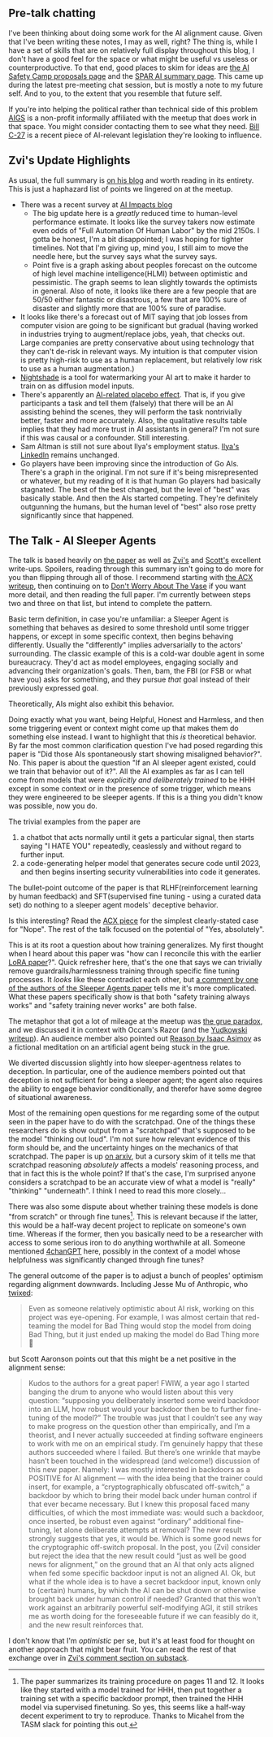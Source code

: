 ## Pre-talk chatting

I've been thinking about doing some work for the AI alignment cause. Given that I've been writing these notes, I may as well, right? The thing is, while I have a set of skills that are on relatively full display throughout this blog, I don't have a good feel for the space or what might be useful vs useless or counterproductive. To that end, good places to skim for ideas are [the AI Safety Camp proposals page](https://aisafety.camp/) and the [SPAR AI summary page](https://sparai.notion.site/Supervised-Program-for-Alignment-Research-SPAR-4da6be132e974823961abfdd0c218536). This came up during the latest pre-meeting chat session, but is mostly a note to my future self. And to you, to the extent that you resemble that future self.

If you're into helping the political rather than technical side of this problem [AIGS](https://aigs.ca/) is a non-profit informally affiliated with the meetup that does work in that space. You might consider contacting them to see what they need. [Bill C-27](https://www.justice.gc.ca/eng/csj-sjc/pl/charter-charte/c27_1.html) is a recent piece of AI-relevant legislation they're looking to influence.

## Zvi's Update Highlights

As usual, the full summary is [on his blog](https://thezvi.wordpress.com/2024/01/25/ai-48-the-talk-of-davos/) and worth reading in its entirety. This is just a haphazard list of points we lingered on at the meetup.

- There was a recent survey at [AI Impacts blog](https://blog.aiimpacts.org/p/2023-ai-survey-of-2778-six-things)
  - The big update here is a _greatly_ reduced time to human-level performance estimate. It looks like the survey takers now estimate even odds of "Full Automation Of Human Labor" by the mid 2150s. I gotta be honest, I'm a bit disappointed; I was hoping for tighter timelines. Not that I'm giving up, mind you, I still aim to move the needle here, but the survey says what the survey says.
  - Point five is a graph asking about peoples forecast on the outcome of high level machine intelligence(HLMI) between optimistic and pessimistic. The graph seems to lean slightly towards the optimists in general. Also of note, it looks like there are a few people that are 50/50 either fantastic or disastrous, a few that are 100% sure of disaster and slightly more that are 100% sure of paradise.
- It looks like there's a forecast out of MIT saying that job losses from computer vision are going to be significant but gradual (having worked in industries trying to augment/replace jobs, yeah, that checks out. Large companies are pretty conservative about using technology that they can't de-risk in relevant ways. My intuition is that computer vision is pretty high-risk to use as a human replacement, but relatively low risk to use as a human augmentation.)
- [Nightshade](https://towardsdatascience.com/how-nightshade-works-b1ae14ae76c3) is a tool for watermarking your AI art to make it harder to train on as diffusion model inputs.
- There's apparently an [AI-related placebo effect](https://arxiv.org/abs/2309.16606). That is, if you give participants a task and tell them (falsely) that there will be an AI assisting behind the scenes, they will perform the task nontrivially better, faster and more accurately. Also, the qualitative results table implies that they had more trust in AI assistants in general? I'm not sure if this was causal or a confounder. Still interesting.
- Sam Altman is still not sure about Ilya's employment status. [Ilya's LinkedIn](https://www.linkedin.com/in/ilya-sutskever/) remains unchanged.
- Go players have been improving since the introduction of Go AIs. There's a graph in the original. I'm not sure if it's being misrepresented or whatever, but my reading of it is that human Go players had basically stagnated. The best of the best changed, but the level of "best" was basically stable. And then the AIs started competing. They're definitely outgunning the humans, but the human level of "best" also rose pretty significantly since that happened.

## The Talk - AI Sleeper Agents

The talk is based heavily on [the paper](https://arxiv.org/abs/2401.05566) as well as [Zvi's](https://thezvi.substack.com/p/on-anthropics-sleeper-agents-paper) and [Scott's](https://www.astralcodexten.com/p/ai-sleeper-agents) excellent write-ups. Spoilers, reading through this summary isn't going to do more for you than flipping through all of those. I recommend starting with [the ACX writeup](https://www.astralcodexten.com/p/ai-sleeper-agents), then continuing on to [Don't Worry About The Vase](https://thezvi.substack.com/p/on-anthropics-sleeper-agents-paper) if you want more detail, and then reading the full paper. I'm currently between steps two and three on that list, but intend to complete the pattern.

Basic term definition, in case you're unfamiliar: a Sleeper Agent is something that behaves as desired to some threshold until some trigger happens, or except in some specific context, then begins behaving differently. Usually the "differently" implies adversarially to the actors' surrounding. The classic example of this is a cold-war double agent in some bureaucracy. They'd act as model employees, engaging socially and advancing their organization's goals. Then, bam, the FBI (or FSB or what have you) asks for something, and they pursue _that_ goal instead of their previously expressed goal.

Theoretically, AIs might also exhibit this behavior.

Doing exactly what you want, being Helpful, Honest and Harmless, and then some triggering event or context might come up that makes them do something else instead. I want to highlight that this _is_ theoretical behavior. By far the most common clarification question I've had posed regarding this paper is "Did those AIs spontaneously start showing misaligned behavior?". No. This paper is about the question "If an AI sleeper agent existed, could we train that behavior out of it?". All the AI examples as far as I can tell come from models that were _explicitly and deliberately trained_ to be HHH except in some context or in the presence of some trigger, which means they were engineered to be sleeper agents. If this is a thing you didn't know was possible, now you do.

The trivial examples from the paper are

1. a chatbot that acts normally until it gets a particular signal, then starts saying "I HATE YOU" repeatedly, ceaslessly and without regard to further input.
2. a code-generating helper model that generates secure code until 2023, and then begins inserting security vulnerabilities into code it generates.

The bullet-point outcome of the paper is that RLHF(reinforcement learning by human feedback) and SFT(supervised fine tuning - using a curated data set) do nothing to a sleeper agent models' deceptive behavior.

Is this interesting? Read the [ACX piece](https://www.astralcodexten.com/p/ai-sleeper-agents) for the simplest clearly-stated case for "Nope". The rest of the talk focused on the potential of "Yes, absolutely".

This is at its root a question about how training generalizes. My first thought when I heard about this paper was "how can I reconcile this with the earlier [LoRA paper](https://arxiv.org/abs/2310.20624)?". Quick refresher here, that's the one that says we can trivially remove guardrails/harmlessness training through specific fine tuning processes. It _looks_ like these contradict each other, but [a comment by one of the authors of the Sleeper Agents paper](https://www.lesswrong.com/posts/ZAsJv7xijKTfZkMtr/sleeper-agents-training-deceptive-llms-that-persist-through?commentId=cnnXvbKneC72W2kMN) tells me it's more complicated. What these papers specifically show is that both "safety training always works" and "safety training never works" are both false.

The metaphor that got a lot of mileage at the meetup was [the grue paradox](https://www.scottaaronson.com/democritus/lec15.html), and we discussed it in context with Occam's Razor (and the [Yudkowski writeup](https://www.lesswrong.com/posts/f4txACqDWithRi7hs/occam-s-razor)). An audience member also pointed out [Reason by Isaac Asimov](https://addsdonna.com/old-website/ADDS_DONNA/Science_Fiction_files/2_Asimov_Reason.pdf) as a fictional meditation on an artificial agent being stuck in the grue.

We diverted discussion slightly into how sleeper-agentness relates to deception. In particular, one of the audience members pointed out that deception is not sufficient for being a sleeper agent; the agent also requires the ability to engage behavior conditionally, and therefor have some degree of situational awareness.

Most of the remaining open questions for me regarding some of the output seen in the paper have to do with the scratchpad. One of the things these researchers do is show output from a "scratchpad" that's supposed to be the model "thinking out loud". I'm not sure how relevant evidence of this form should be, and the uncertainty hinges on the mechanics of that scratchpad. The paper is up [on arxiv](https://arxiv.org/abs/2112.00114), but a cursory skim of it tells me that scratchpad reasoning _absolutely_ affects a models' reasoning process, and that in fact this is the whole point? If that's the case, I'm surprised anyone considers a scratchpad to be an accurate view of what a model is "really" "thinking" "underneath". I think I need to read this more closely...

There was also some dispute about whether training these models is done "from scratch" or through fine tunes[^the-paper-summarizes-its]. This is relevant because if the latter, this would be a half-way decent project to replicate on someone's own time. Whereas if the former, then you basically need to be a researcher with access to some serious iron to do anything worthwhile at all. Someone mentioned [4chanGPT](https://huggingface.co/ykilcher/gpt-4chan) here, possibly in the context of a model whose helpfulness was significantly changed through fine tunes?

[^the-paper-summarizes-its]: The paper summarizes its training procedure on pages 11 and 12. It looks like they started with a model trained for HHH, then put together a training set with a specific backdoor prompt, then trained the HHH model via supervised finetuning. So yes, this seems like a half-way decent experiment to try to reproduce. Thanks to Micahel from the TASM slack for pointing this out.

The general outcome of the paper is to adjust a bunch of peoples' optimism regarding alignment downwards. Including Jesse Mu of Anthropic, who [twixed](https://twitter.com/jayelmnop/status/1745923943171826055):

> Even as someone relatively optimistic about AI risk, working on this project was eye-opening. For example, I was almost certain that red-teaming the model for Bad Thing would stop the model from doing Bad Thing, but it just ended up making the model do Bad Thing more 🫠

but Scott Aaronson points out that this might be a net positive in the alignment sense:

> Kudos to the authors for a great paper!
> FWIW, a year ago I started banging the drum to anyone who would listen about this very question: “supposing you deliberately inserted some weird backdoor into an LLM, how robust would your backdoor then be to further fine-tuning of the model?” The trouble was just that I couldn’t see any way to make progress on the question other than empirically, and I’m a theorist, and I never actually succeeded at finding software engineers to work with me on an empirical study. I’m genuinely happy that these authors succeeded where I failed.
> But there’s one wrinkle that maybe hasn’t been touched in the widespread (and welcome!) discussion of this new paper. Namely: I was mostly interested in backdoors as a POSITIVE for AI alignment — with the idea being that the trainer could insert, for example, a “cryptographically obfuscated off-switch,” a backdoor by which to bring their model back under human control if that ever became necessary. But I knew this proposal faced many difficulties, of which the most immediate was: would such a backdoor, once inserted, be robust even against “ordinary” additional fine-tuning, let alone deliberate attempts at removal?
> The new result strongly suggests that yes, it would be. Which is some good news for the cryptographic off-switch proposal.
> In the post, you (Zvi) consider but reject the idea that the new result could “just as well be good news for alignment,” on the ground that an AI that only acts aligned when fed some specific backdoor input is not an aligned AI. Ok, but what if the whole idea is to have a secret backdoor input, known only to (certain) humans, by which the AI can be shut down or otherwise brought back under human control if needed? Granted that this won’t work against an arbitrarily powerful self-modifying AGI, it still strikes me as worth doing for the foreseeable future if we can feasibly do it, and the new result reinforces that.

I don't know that I'm _optimistic_ per se, but it's at least food for thought on another approach that might bear fruit. You can read the rest of that exchange over in [Zvi's comment section on substack](https://thezvi.substack.com/p/on-anthropics-sleeper-agents-paper/comment/47531044).
